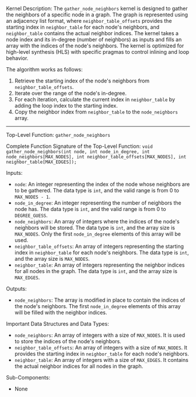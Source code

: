 Kernel Description:
The `gather_node_neighbors` kernel is designed to gather the neighbors of a specific node in a graph. The graph is represented using an adjacency list format, where `neighbor_table_offsets` provides the starting index in `neighbor_table` for each node's neighbors, and `neighbor_table` contains the actual neighbor indices. The kernel takes a node index and its in-degree (number of neighbors) as inputs and fills an array with the indices of the node's neighbors. The kernel is optimized for high-level synthesis (HLS) with specific pragmas to control inlining and loop behavior.

The algorithm works as follows:
1. Retrieve the starting index of the node's neighbors from `neighbor_table_offsets`.
2. Iterate over the range of the node's in-degree.
3. For each iteration, calculate the current index in `neighbor_table` by adding the loop index to the starting index.
4. Copy the neighbor index from `neighbor_table` to the `node_neighbors` array.

---

Top-Level Function: `gather_node_neighbors`

Complete Function Signature of the Top-Level Function:
`void gather_node_neighbors(int node, int node_in_degree, int node_neighbors[MAX_NODES], int neighbor_table_offsets[MAX_NODES], int neighbor_table[MAX_EDGES]);`

Inputs:
- `node`: An integer representing the index of the node whose neighbors are to be gathered. The data type is `int`, and the valid range is from 0 to `MAX_NODES - 1`.
- `node_in_degree`: An integer representing the number of neighbors the node has. The data type is `int`, and the valid range is from 0 to `DEGREE_GUESS`.
- `node_neighbors`: An array of integers where the indices of the node's neighbors will be stored. The data type is `int`, and the array size is `MAX_NODES`. Only the first `node_in_degree` elements of this array will be used.
- `neighbor_table_offsets`: An array of integers representing the starting index in `neighbor_table` for each node's neighbors. The data type is `int`, and the array size is `MAX_NODES`.
- `neighbor_table`: An array of integers representing the neighbor indices for all nodes in the graph. The data type is `int`, and the array size is `MAX_EDGES`.

Outputs:
- `node_neighbors`: The array is modified in place to contain the indices of the node's neighbors. The first `node_in_degree` elements of this array will be filled with the neighbor indices.

Important Data Structures and Data Types:
- `node_neighbors`: An array of integers with a size of `MAX_NODES`. It is used to store the indices of the node's neighbors.
- `neighbor_table_offsets`: An array of integers with a size of `MAX_NODES`. It provides the starting index in `neighbor_table` for each node's neighbors.
- `neighbor_table`: An array of integers with a size of `MAX_EDGES`. It contains the actual neighbor indices for all nodes in the graph.

Sub-Components:
- None